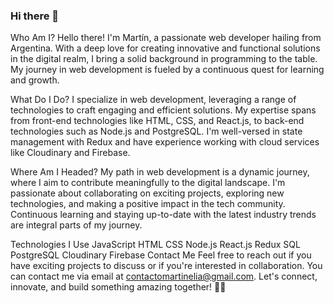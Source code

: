 ### Hi there 👋

Who Am I?
Hello there! I'm Martín, a passionate web developer hailing from Argentina. With a deep love for creating innovative and functional solutions in the digital realm, I bring a solid background in programming to the table. My journey in web development is fueled by a continuous quest for learning and growth.

What Do I Do?
I specialize in web development, leveraging a range of technologies to craft engaging and efficient solutions. My expertise spans from front-end technologies like HTML, CSS, and React.js, to back-end technologies such as Node.js and PostgreSQL. I'm well-versed in state management with Redux and have experience working with cloud services like Cloudinary and Firebase.

Where Am I Headed?
My path in web development is a dynamic journey, where I aim to contribute meaningfully to the digital landscape. I'm passionate about collaborating on exciting projects, exploring new technologies, and making a positive impact in the tech community. Continuous learning and staying up-to-date with the latest industry trends are integral parts of my journey.

Technologies I Use
JavaScript
HTML
CSS
Node.js
React.js
Redux
SQL
PostgreSQL
Cloudinary
Firebase
Contact Me
Feel free to reach out if you have exciting projects to discuss or if you're interested in collaboration. You can contact me via email at contactomartinelia@gmail.com. Let's connect, innovate, and build something amazing together! 👋🚀
